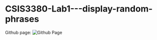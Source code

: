 # CSIS3380-Lab1---display-random-phrases

Github page:  ![Github Page](https://bengisugelin.github.io/CSIS3380-Lab1---display-random-phrases/)


